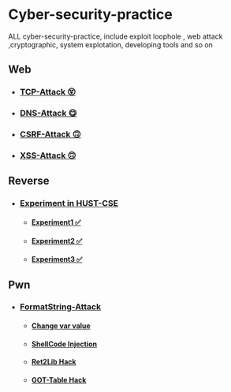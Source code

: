 # Cyber-security-practice
ALL cyber-security-practice, include exploit loophole , web attack ,cryptographic, system explotation, developing tools and so on
## Web
- ### [TCP-Attack 😵](./Web/TCP-attack/)
- ### [DNS-Attack 😋](./Web/DNS-attack/)
- ### [CSRF-Attack 🙃](./Web/CSRF-attack/)
- ### [XSS-Attack 🙃](./Web/XSS-attack/)
## Reverse
- ### [Experiment in HUST-CSE](./Reverse/Experiments-HUST/)
    - #### [Experiment1 ✅](./Reverse/Experiments-HUST/)
    - #### [Experiment2 ✅](./Reverse/Experiments-HUST/)
    - #### [Experiment3 ✅](./Reverse/Experiments-HUST/)
## Pwn
- ### [FormatString-Attack](./Pwn/FormatString-Attack/)
    - #### [Change var value](./Pwn/FormatString-Attack/)
    - #### [ShellCode Injection](./Pwn/FormatString-Attack/)
    - #### [Ret2Lib Hack](./Pwn/FormatString-Attack/)
    - #### [GOT-Table Hack](./Pwn/FormatString-Attack/)

    





